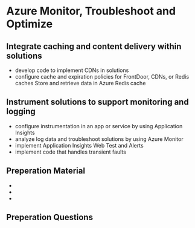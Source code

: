 # Azure Monitor, Troubleshoot and Optimize

## Integrate caching and content delivery within solutions

- develop code to implement CDNs in solutions
- configure cache and expiration policies for FrontDoor, CDNs, or Redis caches Store and retrieve data in Azure Redis cache

## Instrument solutions to support monitoring and logging

- configure instrumentation in an app or service by using Application Insights
- analyze log data and troubleshoot solutions by using Azure Monitor
- implement Application Insights Web Test and Alerts
- implement code that handles transient faults

## Preperation Material

- 
- 
- 

## Preperation Questions
